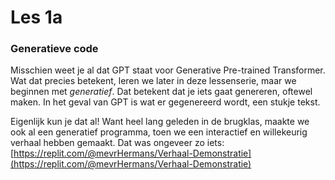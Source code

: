 # Les 1a

### **Generatieve code**

Misschien weet je al dat GPT staat voor Generative Pre-trained Transformer. Wat dat precies betekent, leren we later in deze lessenserie, maar we beginnen met _generatief_. Dat betekent dat je iets gaat genereren, oftewel maken. In het geval van GPT is wat er gegenereerd wordt, een stukje tekst.

Eigenlijk kun je dat al! Want heel lang geleden in de brugklas, maakte we ook al een generatief programma, toen we een interactief en willekeurig verhaal hebben gemaakt. Dat was ongeveer zo iets: [https://replit.com/@mevrHermans/Verhaal-Demonstratie](https://replit.com/@mevrHermans/Verhaal-Demonstratie)







